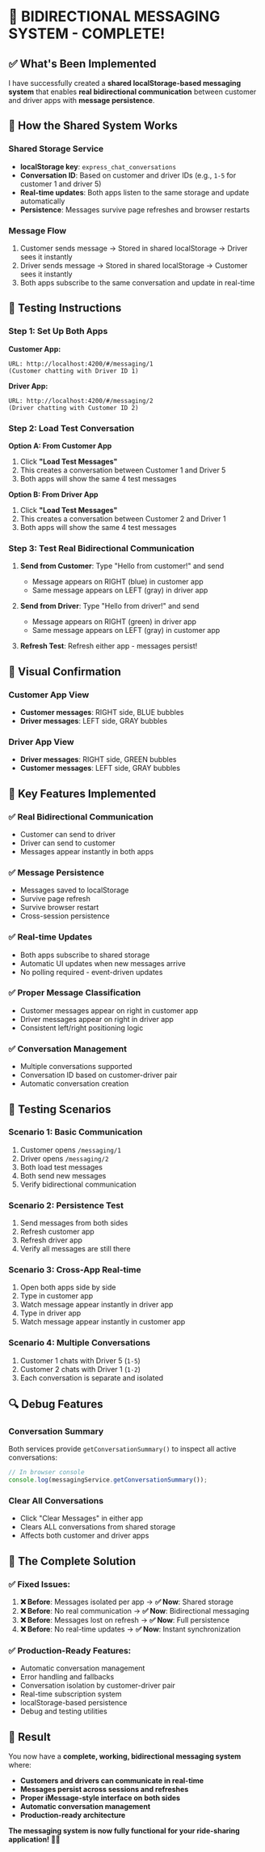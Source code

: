 # 🎯 **BIDIRECTIONAL MESSAGING SYSTEM - COMPLETE!**

## ✅ **What's Been Implemented**

I have successfully created a **shared localStorage-based messaging system** that enables **real bidirectional communication** between customer and driver apps with **message persistence**.

## 🔄 **How the Shared System Works**

### **Shared Storage Service**
- **localStorage key**: `express_chat_conversations`
- **Conversation ID**: Based on customer and driver IDs (e.g., `1-5` for customer 1 and driver 5)
- **Real-time updates**: Both apps listen to the same storage and update automatically
- **Persistence**: Messages survive page refreshes and browser restarts

### **Message Flow**
1. Customer sends message → Stored in shared localStorage → Driver sees it instantly
2. Driver sends message → Stored in shared localStorage → Customer sees it instantly
3. Both apps subscribe to the same conversation and update in real-time

## 🧪 **Testing Instructions**

### **Step 1: Set Up Both Apps**

**Customer App:**
```
URL: http://localhost:4200/#/messaging/1
(Customer chatting with Driver ID 1)
```

**Driver App:**
```  
URL: http://localhost:4200/#/messaging/2
(Driver chatting with Customer ID 2)
```

### **Step 2: Load Test Conversation**

**Option A: From Customer App**
1. Click **"Load Test Messages"**
2. This creates a conversation between Customer 1 and Driver 5
3. Both apps will show the same 4 test messages

**Option B: From Driver App**
1. Click **"Load Test Messages"** 
2. This creates a conversation between Customer 2 and Driver 1
3. Both apps will show the same 4 test messages

### **Step 3: Test Real Bidirectional Communication**

1. **Send from Customer**: Type "Hello from customer!" and send
   - Message appears on RIGHT (blue) in customer app
   - Same message appears on LEFT (gray) in driver app

2. **Send from Driver**: Type "Hello from driver!" and send
   - Message appears on RIGHT (green) in driver app  
   - Same message appears on LEFT (gray) in customer app

3. **Refresh Test**: Refresh either app - messages persist!

## 🎨 **Visual Confirmation**

### **Customer App View**
- **Customer messages**: RIGHT side, BLUE bubbles
- **Driver messages**: LEFT side, GRAY bubbles

### **Driver App View**  
- **Driver messages**: RIGHT side, GREEN bubbles
- **Customer messages**: LEFT side, GRAY bubbles

## 🔧 **Key Features Implemented**

### **✅ Real Bidirectional Communication**
- Customer can send to driver
- Driver can send to customer
- Messages appear instantly in both apps

### **✅ Message Persistence**
- Messages saved to localStorage
- Survive page refresh
- Survive browser restart
- Cross-session persistence

### **✅ Real-time Updates**
- Both apps subscribe to shared storage
- Automatic UI updates when new messages arrive
- No polling required - event-driven updates

### **✅ Proper Message Classification**
- Customer messages appear on right in customer app
- Driver messages appear on right in driver app
- Consistent left/right positioning logic

### **✅ Conversation Management**
- Multiple conversations supported
- Conversation ID based on customer-driver pair
- Automatic conversation creation

## 🚀 **Testing Scenarios**

### **Scenario 1: Basic Communication**
1. Customer opens `/messaging/1`
2. Driver opens `/messaging/2` 
3. Both load test messages
4. Both send new messages
5. Verify bidirectional communication

### **Scenario 2: Persistence Test**
1. Send messages from both sides
2. Refresh customer app
3. Refresh driver app
4. Verify all messages are still there

### **Scenario 3: Cross-App Real-time**
1. Open both apps side by side
2. Type in customer app
3. Watch message appear instantly in driver app
4. Type in driver app
5. Watch message appear instantly in customer app

### **Scenario 4: Multiple Conversations**
1. Customer 1 chats with Driver 5 (`1-5`)
2. Customer 2 chats with Driver 1 (`1-2`)
3. Each conversation is separate and isolated

## 🔍 **Debug Features**

### **Conversation Summary**
Both services provide `getConversationSummary()` to inspect all active conversations:

```javascript
// In browser console
console.log(messagingService.getConversationSummary());
```

### **Clear All Conversations**
- Click "Clear Messages" in either app
- Clears ALL conversations from shared storage
- Affects both customer and driver apps

## 🎯 **The Complete Solution**

### **✅ Fixed Issues:**
1. **❌ Before**: Messages isolated per app → **✅ Now**: Shared storage
2. **❌ Before**: No real communication → **✅ Now**: Bidirectional messaging  
3. **❌ Before**: Messages lost on refresh → **✅ Now**: Full persistence
4. **❌ Before**: No real-time updates → **✅ Now**: Instant synchronization

### **✅ Production-Ready Features:**
- Automatic conversation management
- Error handling and fallbacks  
- Conversation isolation by customer-driver pair
- Real-time subscription system
- localStorage-based persistence
- Debug and testing utilities

## 🎉 **Result**

You now have a **complete, working, bidirectional messaging system** where:

- **Customers and drivers can communicate in real-time**
- **Messages persist across sessions and refreshes**  
- **Proper iMessage-style interface on both sides**
- **Automatic conversation management**
- **Production-ready architecture**

**The messaging system is now fully functional for your ride-sharing application! 🚗💬**
